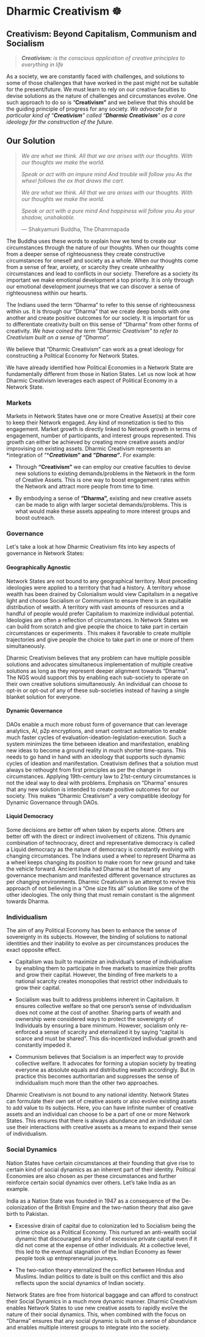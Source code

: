# Dharmic Creativism ☸️ ️️️

## Creativism: Beyond Capitalism, Communism and Socialism

> ***Creativism:** is the conscious application of creative principles to
> everything in life*

As a society, we are constantly faced with challenges, and solutions to some
of those challenges that have worked in the past might not be suitable for the
present/future. We must learn to rely on our creative faculties to devise
solutions as the nature of challenges and circumstances evolve. One such
approach to do so is “**Creativism”** and we believe that this should be the
guiding principle of progress for any society. *We advocate for a particular
kind of “**Creativism**” called “**Dharmic Creativism**” as a core ideology
for the construction of the future.*

## Our Solution

> *We are what we think.*  *All that we are arises with our thoughts.*  *With
> our thoughts we make the world.*
> 
> *Speak or act with an impure mind*  *And trouble will follow you*  *As the
> wheel follows the ox that draws the cart.*
> 
> *We are what we think.*  *All that we are arises with our thoughts.*  *With
> our thoughts we make the world.*
> 
> *Speak or act with a pure mind*  *And happiness will follow you*  *As your
> shadow, unshakable.*
> 
> ― Shakyamuni Buddha, The Dhammapada

The Buddha uses these words to explain how we tend to create our circumstances
through the nature of our thoughts. When our thoughts come from a deeper sense
of righteousness they create constructive circumstances for oneself and
society as a whole. When our thoughts come from a sense of fear, anxiety, or
scarcity they create unhealthy circumstances and lead to conflicts in our
society. Therefore as a society its important we make emotional development a
top priority. It is only through our emotional development journeys that we
can discover a sense of righteousness within our hearts.

The Indians used the term “Dharma” to refer to this sense of righteousness
within us. It is through our “Dharma” that we create deep bonds with one
another and create positive outcomes for our society. It is important for us
to differentiate creativity built on this sense of “Dharma” from other forms
of creativity. *We have coined the term "Dharmic Creativism" to refer to*
*Creativism* *built on a sense of “Dharma”.*

We believe that “Dharmic Creativism” can work as a great ideology for
constructing a Political Economy for Network States.

We have already identified how Political Economies in a Network State are
fundamentally different from those in Nation States. Let us now look at how
Dharmic Creativism leverages each aspect of Political Economy in a Network
State.

### Markets

Markets in Network States have one or more Creative Asset(s) at their core to
keep their Network engaged. Any kind of monetization is tied to this
engagement. Market growth is directly linked to Network growth in terms of
engagement, number of participants, and interest groups represented. This
growth can either be achieved by creating more creative assets and/or
improvising on existing assets. Dharmic Creativism represents an *integration
of “****Creativism*” and *“Dharma”*.** For example:

- Through **“Creativism”** we can employ our creative faculties to devise new
solutions to existing demands/problems in the Network in the form of Creative
Assets. This is one way to boost engagement rates within the Network and
attract more people from time to time.

<!--THE END-->

- By embodying a sense of **“Dharma”,** existing and new creative assets can
be made to align with larger societal demands/problems. This is what would
make these assets appealing to more interest groups and boost outreach.

### Governance

Let's take a look at how Dharmic Creativism fits into key aspects of
governance in Network States:

#### Geographically Agnostic

Network States are not bound to any geographical territory. Most preceding
ideologies were applied to a territory that had a history. A territory whose
wealth has been drained by Colonialism would view Capitalism in a negative
light and choose Socialism or Communism to ensure there is an equitable
distribution of wealth. A territory with vast amounts of resources and a
handful of people would prefer Capitalism to maximize individual potential.
Ideologies are often a reflection of circumstances. In Network States we can
build from scratch and give people the choice to take part in certain
circumstances or experiments . This makes it favorable to create multiple
trajectories and give people the choice to take part in one or more of them
simultaneously.

Dharmic Creativism believes that any problem can have multiple possible
solutions and advocates simultaneous implementation of multiple creative
solutions as long as they represent deeper alignment towards “Dharma”. The NGS
would support this by enabling each sub-society to operate on their own
creative solutions simultaneously. An individual can choose to opt-in or
opt-out of any of these sub-societies instead of having a single blanket
solution for everyone.

#### Dynamic Governance

DAOs enable a much more robust form of governance that can leverage analytics,
AI, p2p encryptions, and smart contract automation to enable much faster
cycles of evaluation-ideation-legislation-execution. Such a system minimizes
the time between ideation and manifestation, enabling new ideas to become a
ground reality in much shorter time-spans. This needs to go hand in hand with
an ideology that supports such dynamic cycles of ideation and manifestation.
Creativism defines that a solution must always be rethought from first
principles as per the change in circumstances. Applying 19th-century law to
21st-century circumstances is not the ideal way to deal with problems.
Emphasis on “Dharma” ensures that any new solution is intended to create
positive outcomes for our society. This makes “Dharmic Creativism” a very
compatible ideology for Dynamic Governance through DAOs.

#### Liquid Democracy

Some decisions are better off when taken by experts alone. Others are better
off with the direct or indirect involvement of citizens. This dynamic
combination of technocracy, direct and representative democracy is called a
Liquid democracy as the nature of democracy is constantly evolving with
changing circumstances. The Indians used a wheel to represent Dharma as a
wheel keeps changing its position to make room for new ground and take the
vehicle forward. Ancient India had Dharma at the heart of any governance
mechanism and manifested different governance structures as per changing
environments. Dharmic Creativism is an attempt to revive this approach of not
believing in a “One size fits all” solution like some of the other ideologies.
The only thing that must remain constant is the alignment towards Dharma.

### Individualism

The aim of any Political Economy has been to enhance the sense of sovereignty
in its subjects. However, the binding of solutions to national identities and
their inability to evolve as per circumstances produces the exact opposite
effect.

- Capitalism was built to maximize an individual’s sense of individualism by
enabling them to participate in free markets to maximize their profits and
grow their capital. However, the binding of free markets to a national
scarcity creates monopolies that restrict other individuals to grow their
capital.

- Socialism was built to address problems inherent in Capitalism. It ensures
collective welfare so that one person’s sense of individualism does not come
at the cost of another. Sharing parts of wealth and ownership were considered
ways to protect the sovereignty of Individuals by ensuring a bare minimum.
However, socialism only re-enforced a sense of scarcity and eternalized it by
saying “capital is scarce and must be shared”. This dis-incentivized
individual growth and constantly impeded it.

- Communism believes that Socialism is an imperfect way to provide collective
welfare. It advocates for forming a utopian society by treating everyone as
absolute equals and distributing wealth accordingly. But in practice this
becomes authoritarian and suppresses the sense of individualism much more than
the other two approaches.

Dharmic Creativism is not bound to any national identity. Network States can
formulate their own set of creative assets or also evolve existing assets to
add value to its subjects. Here, you can have infinite number of creative
assets and an individual can choose to be a part of one or more Network
States. This ensures that there is always abundance and an individual can use
their interactions with creative assets as a means to expand their sense of
individualism.

### Social Dynamics

Nation States have certain circumstances at their founding that give rise to
certain kind of social dynamics as an inherent part of their identity.
Political Economies are also chosen as per these circumstances and further
reinforce certain social dynamics over others. Let’s take India as an example.

India as a Nation State was founded in 1947 as a consequence of the
De-colonization of the British Empire and the two-nation theory that also gave
birth to Pakistan.

- Excessive drain of capital due to colonization led to Socialism being the
prime choice as a Political Economy. This nurtured an anti-wealth social
dynamic that discouraged any kind of excessive private capital even if it did
not come at the expense of other individuals. At a collective level, this led
to the eventual stagnation of the Indian Economy as fewer people took up
entrepreneurial journeys.

- The two-nation theory eternalized the conflict between Hindus and Muslims.
Indian politics to date is built on this conflict and this also reflects upon
the social dynamics of Indian society.

Network States are free from historical baggage and can afford to construct
their Social Dynamics in a much more dynamic manner. Dharmic Creativism
enables Network States to use new creative assets to rapidly evolve the nature
of their social dynamics. This, when combined with the focus on “Dharma”
ensures that any social dynamic is built on a sense of abundance and enables
multiple interest groups to integrate into the society.
